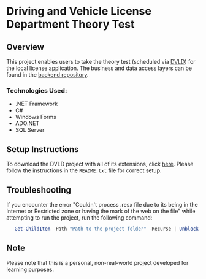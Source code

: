 # Driving and Vehicle License Department Theory Test

## Overview
This project enables users to take the theory test (scheduled via [DVLD](https://github.com/RayanAlshehri/DVLD_WF/tree/master)) for the local license application. The business and data access layers can be found in the [backend repository](https://github.com/RayanAlshehri/DVLD_Backend).

### Technologies Used:
- .NET Framework
- C#
- Windows Forms
- ADO.NET
- SQL Server
  
## Setup Instructions
To download the DVLD project with all of its extensions, click [here](https://drive.google.com/drive/folders/1q0XTn3HVTAz0D0yIsY1Lasm0nrvzmRYm?usp=drive_link). Please follow the instructions in the `README.txt` file for correct setup.

## Troubleshooting
If you encounter the error "Couldn't process .resx file due to its being in the Internet or Restricted zone or having the mark of the web on the file" while attempting to run the project, 
run the following command:
```powershell
   Get-ChildItem -Path "Path to the project folder" -Recurse | Unblock-File
```

## Note
Please note that this is a personal, non-real-world project developed for learning purposes.

